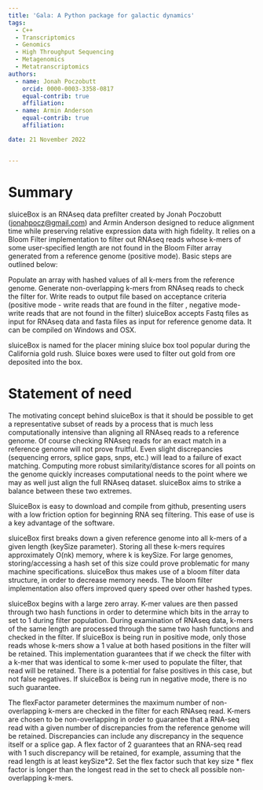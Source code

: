 ```yaml
---
title: 'Gala: A Python package for galactic dynamics'
tags:
  - C++
  - Transcriptomics
  - Genomics
  - High Throughput Sequencing
  - Metagenomics
  - Metatranscriptomics
authors:
  - name: Jonah Poczobutt
    orcid: 0000-0003-3358-0817
    equal-contrib: true
    affiliation:
  - name: Armin Anderson
    equal-contrib: true 
    affiliation:

date: 21 November 2022


---
```


# Summary
sluiceBox is an RNAseq data prefilter created by Jonah Poczobutt (jonahpocz@gmail.com) and Armin Anderson designed to reduce alignment time while preserving relative expression data with high fidelity. It relies on a Bloom Filter implementation to filter out RNAseq reads whose k-mers of some user-specified length are not found in the Bloom Filter array generated from a reference genome (positive mode). Basic steps are outlined below:

Populate an array with hashed values of all k-mers from the reference genome.
Generate non-overlapping k-mers from RNAseq reads to check the filter for.
Write reads to output file based on acceptance criteria (positive mode - write reads that are found in the filter , negative mode-write reads that are not found in the filter)
sluiceBox accepts Fastq files as input for RNAseq data and fasta files as input for reference genome data. It can be compiled on Windows and OSX.

sluiceBox is named for the placer mining sluice box tool popular during the California gold rush. Sluice boxes were used to filter out gold from ore deposited into the box.


# Statement of need

The motivating concept behind sluiceBox is that it should be possible to get a representative subset of reads by a process that is much less computationally intensive than aligning all RNAseq reads to a reference genome. Of course checking RNAseq reads for an exact match in a reference genome will not prove fruitful. Even slight discrepancies (sequencing errors, splice gaps, snps, etc.) will lead to a failure of exact matching. Computing more robust similarity/distance scores for all points on the genome quickly increases computational needs to the point where we may as well just align the full RNAseq dataset. sluiceBox aims to strike a balance between these two extremes.

SluiceBox is easy to download and compile from github, presenting users with a low friction option for beginning RNA seq filtering. This ease of use is a key advantage of the software.

sluiceBox first breaks down a given reference genome into all k-mers of a given length (keySize parameter). Storing all these k-mers requires approximately O(nk) memory, where k is keySize. For large genomes, storing/accessing a hash set of this size could prove problematic for many machine specifications. sluiceBox thus makes use of a bloom filter data structure, in order to decrease memory needs. The bloom filter implementation also offers improved query speed over other hashed types.

sluiceBox begins with a large zero array. K-mer values are then passed through two hash functions in order to determine which bits in the array to set to 1 during filter population. During examination of RNAseq data, k-mers of the same length are processed through the same two hash functions and checked in the filter. If sluiceBox is being run in positive mode, only those reads whose k-mers show a 1 value at both hased positions in the filter will be retained. This implementation guarantees that if we check the filter with a k-mer that was identical to some k-mer used to populate the filter, that read will be retained. There is a potential for false positives in this case, but not false negatives. If sluiceBox is being run in negative mode, there is no such guarantee.

The flexFactor parameter determines the maximum number of non-overlapping k-mers are checked in the filter for each RNAseq read. K-mers are chosen to be non-overlapping in order to guarantee that a RNA-seq read with a given number of discrepancies from the reference genome will be retained. Discrepancies can include any discrepancy in the sequence itself or a splice gap. A flex factor of 2 guarantees that an RNA-seq read with 1 such discrepancy will be retained, for example, assuming that the read length is at least keySize*2. Set the flex factor such that key size * flex factor is longer than the longest read in the set to check all possible non-overlapping k-mers.

